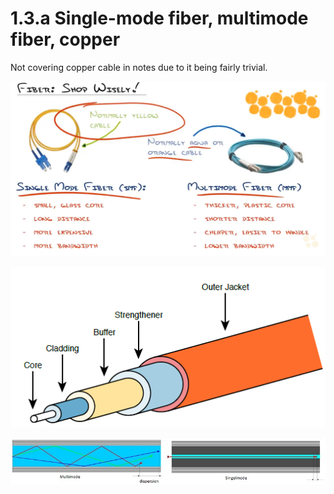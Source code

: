 # 1.3.a Single-mode fiber, multimode fiber, copper

Not covering copper cable in notes due to it being fairly trivial.

![](../../.gitbook/assets/image%20%2819%29.png)

![](../../.gitbook/assets/image%20%2821%29.png)

![](../../.gitbook/assets/image%20%2814%29.png)

## 



